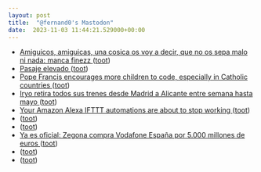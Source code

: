 ```yaml
---
layout: post
title:  "@fernand0's Mastodon"
date:  2023-11-03 11:44:21.529000+00:00
---
```

*  [Amiguicos, amiguicas, una cosica os voy a decir, que no os sepa malo ni nada: manca finezz ](https://mastodon.social/@fernand0/111346441357086671) ([toot](https://mastodon.social/@fernand0/111346441357086671))
*  [Pasaje elevado ](https://www.flickr.com/photos/fernand0/53267119571) ([toot](https://mastodon.social/@fernand0/111346411178344661))
*  [Pope Francis encourages more children to code, especially in Catholic countries ](https://www.bbc.com/news/technology-6720980) ([toot](https://mastodon.social/@fernand0/111346177395201118))
*  [Iryo retira todos sus trenes desde Madrid a Alicante entre semana hasta mayo  ](https://www.lainformacion.com/empresas/iryo-deja-prestar-servicio-entre-madrid-alicante-entre-semana-hasta-mayo/2893900/) ([toot](https://mastodon.social/@fernand0/111345951963905478))
*  [Your Amazon Alexa IFTTT automations are about to stop working ](https://www.theverge.com/2023/10/25/23931463/ifttt-amazon-alexa-applets-ending-support-integration-automatio) ([toot](https://mastodon.social/@fernand0/111345707025607663))
*  [ ](https://mastodon.social/users/fernand0/statuses/111342731465058039/activity) ([toot](https://mastodon.social/users/fernand0/statuses/111342731465058039/activity))
*  [ ](https://jvm.social/@jorge) ([toot](https://mastodon.social/@fernand0/111342729360254735))
*  [Ya es oficial: Zegona compra Vodafone España por 5.000 millones de euros ](https://www.xataka.com/empresas-y-economia/oficial-zegona-compra-vodafone-espana-5-000-millones-euro) ([toot](https://mastodon.social/@fernand0/111342634019877753))
*  [ ](https://jvm.social/@jorge) ([toot](https://mastodon.social/@fernand0/111342541272704620))
*  [ ](https://mastodon.social/@tuneintodetuned) ([toot](https://mastodon.social/@fernand0/111342536337489701))

